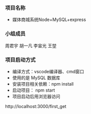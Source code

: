 ### 项目名称
- 媒体商城系统Node+MySQL+express

### 小组成员
周君宇
胡一凡
李宙光
王堃

### 项目启动方式
- 编译方式：vscode编译器、cmd窗口
- 使用的是 MySQL 数据库
- 安装项目相关依赖：npm install
- 启动项目： npm start
- 项目启动后用浏览器访问

http://localhost:3000/first_get
